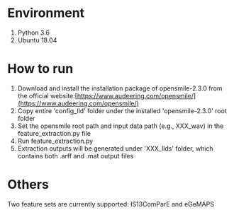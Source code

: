 # Environment
1. Python 3.6
2. Ubuntu 18.04

# How to run
1. Download and install the installation package of opensmile-2.3.0 from the official website:[https://www.audeering.com/opensmile/](https://www.audeering.com/opensmile/)
2. Copy entire 'config_lld' folder under the installed 'opensmile-2.3.0' root folder  
3. Set the opensmile root path and input data path (e.g., XXX_wav) in the feature_extraction.py file
4. Run feature_extraction.py
5. Extraction outputs will be generated under 'XXX_llds' folder, which contains both .arff and .mat output files 

# Others
Two feature sets are currently supported: IS13ComParE and eGeMAPS
